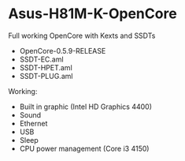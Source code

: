 # Asus-H81M-K-OpenCore
Full working OpenCore with Kexts and SSDTs

* OpenCore-0.5.9-RELEASE
* SSDT-EC.aml
* SSDT-HPET.aml
* SSDT-PLUG.aml

Working:
- Built in graphic (Intel HD Graphics 4400)
- Sound
- Ethernet
- USB
- Sleep
- CPU power management (Core i3 4150)
